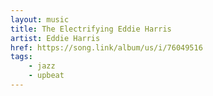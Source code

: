```yaml
---
layout: music
title: The Electrifying Eddie Harris
artist: Eddie Harris
href: https://song.link/album/us/i/76049516
tags:
    - jazz
    - upbeat
---
```


